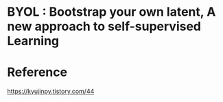 # BYOL : Bootstrap your own latent, A new approach to self-supervised Learning

# Reference
https://kyujinpy.tistory.com/44
